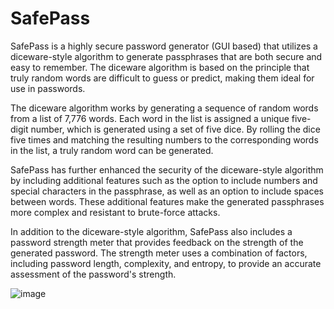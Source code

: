 # SafePass
SafePass is a highly secure password generator (GUI based) that utilizes a diceware-style algorithm to generate passphrases that are both secure and easy to remember. The diceware algorithm is based on the principle that truly random words are difficult to guess or predict, making them ideal for use in passwords.


The diceware algorithm works by generating a sequence of random words from a list of 7,776 words. Each word in the list is assigned a unique five-digit number, which is generated using a set of five dice. By rolling the dice five times and matching the resulting numbers to the corresponding words in the list, a truly random word can be generated.

SafePass has further enhanced the security of the diceware-style algorithm by including additional features such as the option to include numbers and special characters in the passphrase, as well as an option to include spaces between words. These additional features make the generated passphrases more complex and resistant to brute-force attacks.

In addition to the diceware-style algorithm, SafePass also includes a password strength meter that provides feedback on the strength of the generated password. The strength meter uses a combination of factors, including password length, complexity, and entropy, to provide an accurate assessment of the password's strength.

![image](https://github.com/Dessmondd/SafePass/assets/97458634/667e1246-2b66-4491-a665-949524055858)

